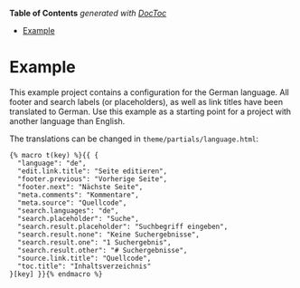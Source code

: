 <!-- START doctoc generated TOC please keep comment here to allow auto update -->
<!-- DON'T EDIT THIS SECTION, INSTEAD RE-RUN doctoc TO UPDATE -->
**Table of Contents**  *generated with [DocToc](https://github.com/thlorenz/doctoc)*

- [Example](#example)

<!-- END doctoc generated TOC please keep comment here to allow auto update -->

# Example

This example project contains a configuration for the German language. All
footer and search labels (or placeholders), as well as link titles have been
translated to German. Use this example as a starting point for a project with
another language than English.

The translations can be changed in `theme/partials/language.html`:

``` jinja
{% macro t(key) %}{{ {
  "language": "de",
  "edit.link.title": "Seite editieren",
  "footer.previous": "Vorherige Seite",
  "footer.next": "Nächste Seite",
  "meta.comments": "Kommentare",
  "meta.source": "Quellcode",
  "search.languages": "de",
  "search.placeholder": "Suche",
  "search.result.placeholder": "Suchbegriff eingeben",
  "search.result.none": "Keine Suchergebnisse",
  "search.result.one": "1 Suchergebnis",
  "search.result.other": "# Suchergebnisse",
  "source.link.title": "Quellcode",
  "toc.title": "Inhaltsverzeichnis"
}[key] }}{% endmacro %}
```
